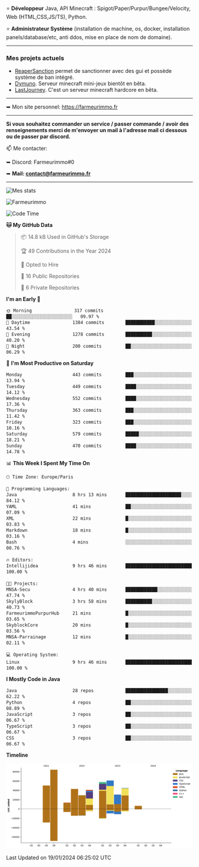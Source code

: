⭐ **Développeur** Java, API Minecraft : Spigot/Paper/Purpur/Bungee/Velocity, Web (HTML,CSS,JS/TS), Python.

⭐ **Administrateur Système** (installation de machine, os, docker, installation panels/database/etc, anti ddos, mise en place de nom de domaine).

---

### Mes projets actuels
- [ReaperSanction](https://www.spigotmc.org/resources/reapersanction.89580/) permet de sanctionner avec des gui et possède système de ban intégré.
- [Dymuno](https://discord.gg/dymuno-community-986460742293282886). Serveur minecraft mini-jeux bientôt en bêta.
- [LastJourney](https://lastjourney.fr). C'est un serveur minecraft hardcore en bêta.

---

➥ Mon site personnel: https://farmeurimmo.fr

---

**Si vous souhaitez commander un service / passer commande / avoir des renseignements merci de m'envoyer un mail à l'adresse mail ci dessous ou de passer par discord.**

📫 Me contacter:
 
   ➥ Discord: Farmeurimmo#0
   
   ➥ **Mail: contact@farmeurimmo.fr**

---

![Mes stats](https://github-readme-stats.farmeurimmo.fr/api?username=Farmeurimmo&count_private=true&show_icons=true&theme=radical)

<img src="https://komarev.com/ghpvc/?username=Farmeurimmo" alt="Farmeurimmo" />

<!--START_SECTION:waka-->
![Code Time](http://img.shields.io/badge/Code%20Time-1%2C122%20hrs%2035%20mins-blue)

**🐱 My GitHub Data** 

> 📦 14.8 kB Used in GitHub's Storage 
 > 
> 🏆 49 Contributions in the Year 2024
 > 
> 💼 Opted to Hire
 > 
> 📜 16 Public Repositories 
 > 
> 🔑 6 Private Repositories 
 > 
**I'm an Early 🐤** 

```text
🌞 Morning                317 commits         ██░░░░░░░░░░░░░░░░░░░░░░░   09.97 % 
🌆 Daytime                1384 commits        ███████████░░░░░░░░░░░░░░   43.54 % 
🌃 Evening                1278 commits        ██████████░░░░░░░░░░░░░░░   40.20 % 
🌙 Night                  200 commits         ██░░░░░░░░░░░░░░░░░░░░░░░   06.29 % 
```
📅 **I'm Most Productive on Saturday** 

```text
Monday                   443 commits         ███░░░░░░░░░░░░░░░░░░░░░░   13.94 % 
Tuesday                  449 commits         ████░░░░░░░░░░░░░░░░░░░░░   14.12 % 
Wednesday                552 commits         ████░░░░░░░░░░░░░░░░░░░░░   17.36 % 
Thursday                 363 commits         ███░░░░░░░░░░░░░░░░░░░░░░   11.42 % 
Friday                   323 commits         ███░░░░░░░░░░░░░░░░░░░░░░   10.16 % 
Saturday                 579 commits         █████░░░░░░░░░░░░░░░░░░░░   18.21 % 
Sunday                   470 commits         ████░░░░░░░░░░░░░░░░░░░░░   14.78 % 
```


📊 **This Week I Spent My Time On** 

```text
🕑︎ Time Zone: Europe/Paris

💬 Programming Languages: 
Java                     8 hrs 13 mins       █████████████████████░░░░   84.12 % 
YAML                     41 mins             ██░░░░░░░░░░░░░░░░░░░░░░░   07.09 % 
XML                      22 mins             █░░░░░░░░░░░░░░░░░░░░░░░░   03.83 % 
Markdown                 18 mins             █░░░░░░░░░░░░░░░░░░░░░░░░   03.16 % 
Bash                     4 mins              ░░░░░░░░░░░░░░░░░░░░░░░░░   00.76 % 

🔥 Editors: 
Intellijidea             9 hrs 46 mins       █████████████████████████   100.00 % 

🐱‍💻 Projects: 
MNSA-Secu                4 hrs 40 mins       ████████████░░░░░░░░░░░░░   47.74 % 
SkylyBlock               3 hrs 58 mins       ██████████░░░░░░░░░░░░░░░   40.73 % 
FarmeurimmoPurpurHub     21 mins             █░░░░░░░░░░░░░░░░░░░░░░░░   03.65 % 
SkyblockCore             20 mins             █░░░░░░░░░░░░░░░░░░░░░░░░   03.56 % 
MNSA-Parrainage          12 mins             █░░░░░░░░░░░░░░░░░░░░░░░░   02.11 % 

💻 Operating System: 
Linux                    9 hrs 46 mins       █████████████████████████   100.00 % 
```

**I Mostly Code in Java** 

```text
Java                     28 repos            ████████████████░░░░░░░░░   62.22 % 
Python                   4 repos             ██░░░░░░░░░░░░░░░░░░░░░░░   08.89 % 
JavaScript               3 repos             ██░░░░░░░░░░░░░░░░░░░░░░░   06.67 % 
TypeScript               3 repos             ██░░░░░░░░░░░░░░░░░░░░░░░   06.67 % 
CSS                      3 repos             ██░░░░░░░░░░░░░░░░░░░░░░░   06.67 % 
```



**Timeline**

![Lines of Code chart](https://raw.githubusercontent.com/Farmeurimmo/Farmeurimmo/main/assets/bar_graph.png)


 Last Updated on 19/01/2024 06:25:02 UTC
<!--END_SECTION:waka-->
